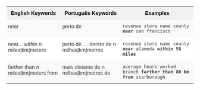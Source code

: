 <style type="text/css">
.tg  {border-collapse:collapse;border-spacing:0;border:none;border-color:#ccc;}
.tg td{font-family:Arial, sans-serif;font-size:14px;padding:10px 5px;border-style:solid;border-width:0px;overflow:hidden;word-break:normal;border-color:#ccc;color:#333;background-color:#fff;}
.tg th{font-family:Arial, sans-serif;font-size:14px;font-weight:normal;padding:10px 5px;border-style:solid;border-width:0px;overflow:hidden;word-break:normal;border-color:#ccc;color:#333;background-color:#f0f0f0;}
.tg .tg-31q5{background-color:#f0f0f0;color:#000;font-weight:bold;vertical-align:top}
.tg .tg-b7b8{background-color:#f9f9f9;vertical-align:top}
.tg .tg-yw4l{vertical-align:top}
</style>
<table class="tg">
  <tr>
    <th class="tg-31q5">English Keywords</th>
    <th class="tg-31q5">Português Keywords</th>
    <th class="tg-31q5">Examples</th>
  </tr>
  <tr>
    <td class="tg-b7b8">near</td>
    <td class="tg-b7b8">perto de</td>
    <td class="tg-b7b8"><code>revenue store name county <b>near</b> san francisco</code></td>
  </tr>
  <tr>
    <td class="tg-yw4l">near... within <em>n</em> miles|km|meters</td>
    <td class="tg-yw4l">perto de … dentro de n milhas|km|metros</td>
    <td class="tg-yw4l"><code>revenue store name county <b>near</b> alameda <b>within</b> <b>50 miles</b></code></td>
  </tr>
  <tr>
    <td class="tg-b7b8">farther than <em>n</em> miles|km|meters from</td>
    <td class="tg-b7b8">mais distante de n milhas|km|metros de</td>
    <td class="tg-b7b8"><code>average hours worked branch <b>farther than 80 km from</b> scarborough</code></td>
  </tr>
</table>
